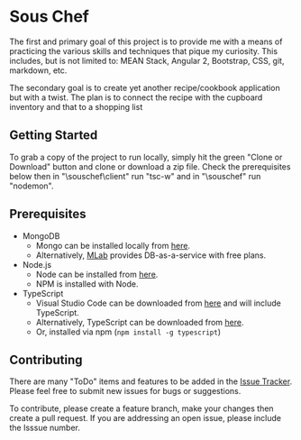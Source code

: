 # Sous Chef

The first and primary goal of this project is to provide me with a means of practicing the various skills and techniques that pique my curiosity. This includes, but is not limited to: MEAN Stack, Angular 2, Bootstrap, CSS, git, markdown, etc.

The secondary goal is to create yet another recipe/cookbook application but with a twist. The plan is to connect the recipe with the cupboard inventory and that to a
shopping list

## Getting Started

To grab a copy of the project to run locally, simply hit the green "Clone or Download" button and clone or download a zip file. Check the prerequisites below then in "\souschef\client" run "tsc-w" and in "\souschef" run "nodemon".

## Prerequisites

- MongoDB
  - Mongo can be installed locally from [here](https://www.mongodb.com/).
  - Alternatively, [MLab](https://mlab.com/) provides DB-as-a-service with free plans.
- Node.js
  - Node can be installed from [here](https://nodejs.org/en/).
  - NPM is installed with Node.
- TypeScript
  - Visual Studio Code can be downloaded from [here](https://code.visualstudio.com/) and will include TypeScript.
  - Alternatively, TypeScript can be downloaded from [here](https://www.typescriptlang.org/).
  - Or, installed via npm (`npm install -g typescript`)

## Contributing

There are many "ToDo" items and features to be added in the [Issue Tracker](https://github.com/kylecollie/souschef/issues). Please feel free to submit new issues for bugs or suggestions.

To contribute, please create a feature branch, make your changes then create a pull request. If you are addressing an open issue, please include the Isssue number.
